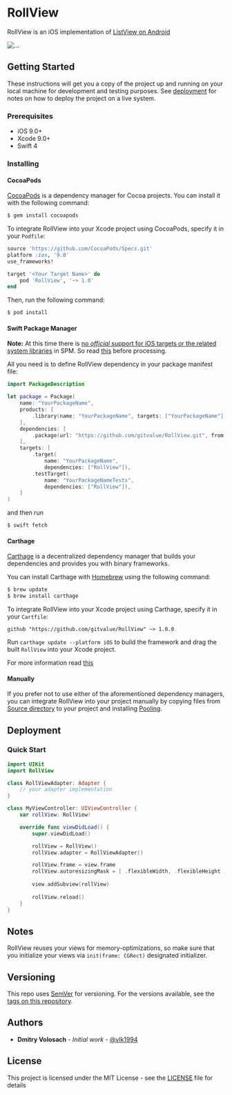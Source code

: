 # RollView
RollView is an iOS implementation of [ListView on Android](https://developer.android.com/reference/android/widget/ListView.html)

<img align="center" src="https://static2.fjcdn.com/thumbnails/comments/Alright+partner+keep+on+rollin+baby+_57a93d86838109662ed2e6bba0eedde5.jpg" alt="...">

## Getting Started

These instructions will get you a copy of the project up and running on your local machine for development and testing purposes. See [deployment](#deployment) for notes on how to deploy the project on a live system.

### Prerequisites

- iOS 9.0+
- Xcode 9.0+
- Swift 4

### Installing

#### CocoaPods

[CocoaPods](http://cocoapods.org) is a dependency manager for Cocoa projects. You can install it with the following command:

```bash
$ gem install cocoapods
```

To integrate RollView into your Xcode project using CocoaPods, specify it in your `Podfile`:

```ruby
source 'https://github.com/CocoaPods/Specs.git'
platform :ios, '9.0'
use_frameworks!

target '<Your Target Name>' do
    pod 'RollView', '~> 1.0'
end
```

Then, run the following command:

```bash
$ pod install
```

#### Swift Package Manager

**Note:** At this time there is [no _official_ support for iOS targets or the related system libraries](https://github.com/apple/swift-package-manager/blob/master/Documentation/Usage.md#depending-on-apple-modules) in SPM. So read [this](https://github.com/j-channings/swift-package-manager-ios) before processing.

All you need is to define RollView dependency in your package manifest file:

```Swift
import PackageDescription

let package = Package(
    name: "YourPackageName",
    products: [
        .library(name: "YourPackageName", targets: ["YourPackageName"]),
    ],
    dependencies: [
        .package(url: "https://github.com/gitvalue/RollView.git", from: "1.0.0"),
    ],
    targets: [
        .target(
            name: "YourPackageName",
            dependencies: ["RollView"]),
        .testTarget(
            name: "YourPackageNameTests",
            dependencies: ["RollView"]),
    ]
)
```

and then run

```bash
$ swift fetch
```

#### Carthage

[Carthage](https://github.com/Carthage/Carthage) is a decentralized dependency manager that builds your dependencies and provides you with binary frameworks.

You can install Carthage with [Homebrew](http://brew.sh/) using the following command:

```bash
$ brew update
$ brew install carthage
```

To integrate RollView into your Xcode project using Carthage, specify it in your `Cartfile`:

```ogdl
github "https://github.com/gitvalue/RollView" ~> 1.0.0
```

Run `carthage update --platform iOS` to build the framework and drag the built `RollView` into your Xcode project.

For more information read [this](https://github.com/Carthage/Carthage#adding-frameworks-to-an-application)

#### Manually

If you prefer not to use either of the aforementioned dependency managers, you can integrate RollView into your project manually by copying files from [Source directory](/Sources/RollView/) to your project and installing [Pooling](https://github.com/gitvalue/Pooling).

## Deployment

### Quick Start

```swift
import UIKit
import RollView

class RollViewAdapter: Adapter {
    // your adapter implementation
}

class MyViewController: UIViewController {
    var rollView: RollView!

    override func viewDidLoad() {
        super.viewDidLoad()

        rollView = RollView()
        rollView.adapter = RollViewAdapter()

        rollView.frame = view.frame
        rollView.autoresizingMask = [ .flexibleWidth, .flexibleHeight ]
        
        view.addSubview(rollView)
        
        rollView.reload()
    }
}

```

## Notes

RollView reuses your views for memory-optimizations, so make sure that you initialize your views via `init(frame: CGRect)` designated initializer.

## Versioning

This repo uses [SemVer](http://semver.org/) for versioning. For the versions available, see the [tags on this repository](https://github.com/gitvalue/RollView/tags). 

## Authors

* **Dmitry Volosach** - *Initial work* - [@vlk1994](https://twitter.com/vlk1994)

## License

This project is licensed under the MIT License - see the [LICENSE](LICENSE) file for details
